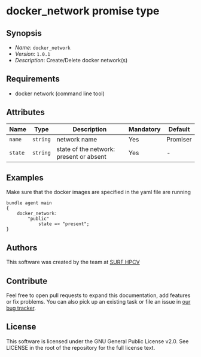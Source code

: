 # docker_network promise type

## Synopsis

* *Name*: `docker_network`
* *Version*: `1.0.1`
* *Description*:  Create/Delete docker network(s)

## Requirements

* docker network (command line tool)

## Attributes

| Name            | Type      | Description                                                                                                             | Mandatory | Default  |
| --------------- | --------- | ----------------------------------------------------------------------------------------------------------------------- | --------- | -------- |
| `name`          | `string`  | network name                                                                                                            | Yes       | Promiser |
| `state`         | `string`  | state of the network: present or absent                                                                                 | Yes       | -        |

## Examples

Make sure that the docker images are specified in the yaml file are running
```cfengine3
bundle agent main
{
    docker_network:
        "public"
            state => "present";
}
```

## Authors

This software was created by the team at [SURF HPCV](https://www.surf.nl/en/)

## Contribute

Feel free to open pull requests to expand this documentation, add features or fix problems.
You can also pick up an existing task or file an issue in [our bug tracker](https://github.com/basvandervlies/scl_modules/issues).

## License

This software is licensed under the GNU General Public License v2.0. See LICENSE in the root of the repository for the full license text.
